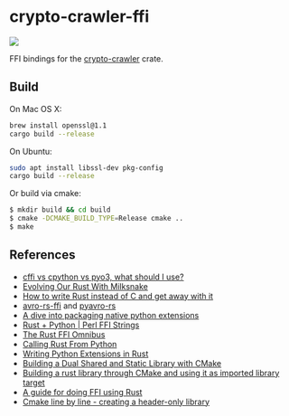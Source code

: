 # crypto-crawler-ffi

[![](https://img.shields.io/github/workflow/status/soulmachine/crypto-crawler-ffi/CI/main)](https://github.com/soulmachine/crypto-crawler-ffi/actions?query=branch%3Amain)

FFI bindings for the [crypto-crawler](https://crates.io/crates/crypto-crawler) crate.

## Build

On Mac OS X:

```bash
brew install openssl@1.1
cargo build --release
```

On Ubuntu:

```bash
sudo apt install libssl-dev pkg-config
cargo build --release
```

Or build via cmake:

```bash
$ mkdir build && cd build
$ cmake -DCMAKE_BUILD_TYPE=Release cmake ..
$ make
```

## References

- [cffi vs cpython vs pyo3, what should I use?](https://www.reddit.com/r/rust/comments/fxe99l/cffi_vs_cpython_vs_pyo3_what_should_i_use/)
- [Evolving Our Rust With Milksnake](https://blog.sentry.io/2017/11/14/evolving-our-rust-with-milksnake)
- [How to write Rust instead of C and get away with it](https://ep2018.europython.eu/media/conference/slides/how-to-write-rust-instead-of-c-and-get-away-with-it-yes-its-a-python-talk.pdf)
- [avro-rs-ffi](https://github.com/flavray/avro-rs-ffi) and [pyavro-rs](https://github.com/flavray/pyavro-rs)
- [A dive into packaging native python extensions](https://blog.schuetze.link/2018/07/21/a-dive-into-packaging-native-python-extensions.html)
- [Rust + Python | Perl FFI Strings](https://dean.serenevy.net/blog/2020/Dec/python-rust-string-ffi/)
- [The Rust FFI Omnibus](http://jakegoulding.com/rust-ffi-omnibus/)
- [Calling Rust From Python](https://bheisler.github.io/post/calling-rust-in-python/)
- [Writing Python Extensions in Rust](https://kushaldas.in/posts/writing-python-extensions-in-rust.html)
- [Building a Dual Shared and Static Library with CMake](https://alexreinking.com/blog/building-a-dual-shared-and-static-library-with-cmake.html)
- [Building a rust library through CMake and using it as imported library target](https://stackoverflow.com/q/65190404/381712)
- [A guide for doing FFI using Rust](https://michael-f-bryan.github.io/rust-ffi-guide/)
- [Cmake line by line - creating a header-only library
](https://dominikberner.ch/cmake-interface-lib/)
